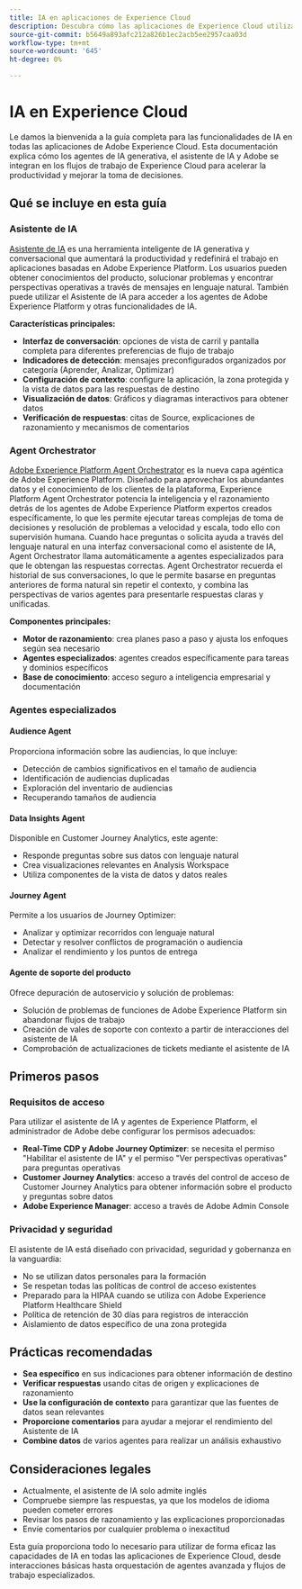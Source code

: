 ```yaml
---
title: IA en aplicaciones de Experience Cloud
description: Descubra cómo las aplicaciones de Experience Cloud utilizan IA generativa (GenAI), AI Assistant y IA auténtica.
source-git-commit: b5649a893afc212a826b1ec2acb5ee2957caa03d
workflow-type: tm+mt
source-wordcount: '645'
ht-degree: 0%

---
```


# IA en Experience Cloud

Le damos la bienvenida a la guía completa para las funcionalidades de IA en todas las aplicaciones de Adobe Experience Cloud. Esta documentación explica cómo los agentes de IA generativa, el asistente de IA y Adobe se integran en los flujos de trabajo de Experience Cloud para acelerar la productividad y mejorar la toma de decisiones.

## Qué se incluye en esta guía

### Asistente de IA

[Asistente de IA](./ai-assistant/ai-assistant-ui.md) es una herramienta inteligente de IA generativa y conversacional que aumentará la productividad y redefinirá el trabajo en aplicaciones basadas en Adobe Experience Platform. Los usuarios pueden obtener conocimientos del producto, solucionar problemas y encontrar perspectivas operativas a través de mensajes en lenguaje natural. También puede utilizar el Asistente de IA para acceder a los agentes de Adobe Experience Platform y otras funcionalidades de IA.

**Características principales:**

- **Interfaz de conversación**: opciones de vista de carril y pantalla completa para diferentes preferencias de flujo de trabajo
- **Indicadores de detección**: mensajes preconfigurados organizados por categoría (Aprender, Analizar, Optimizar)
- **Configuración de contexto**: configure la aplicación, la zona protegida y la vista de datos para las respuestas de destino
- **Visualización de datos**: Gráficos y diagramas interactivos para obtener datos
- **Verificación de respuestas**: citas de Source, explicaciones de razonamiento y mecanismos de comentarios

### Agent Orchestrator

[Adobe Experience Platform Agent Orchestrator](./agents/agent-orchestrator.md) es la nueva capa agéntica de Adobe Experience Platform. Diseñado para aprovechar los abundantes datos y el conocimiento de los clientes de la plataforma, Experience Platform Agent Orchestrator potencia la inteligencia y el razonamiento detrás de los agentes de Adobe Experience Platform expertos creados específicamente, lo que les permite ejecutar tareas complejas de toma de decisiones y resolución de problemas a velocidad y escala, todo ello con supervisión humana. Cuando hace preguntas o solicita ayuda a través del lenguaje natural en una interfaz conversacional como el asistente de IA, Agent Orchestrator llama automáticamente a agentes especializados para que le obtengan las respuestas correctas. Agent Orchestrator recuerda el historial de sus conversaciones, lo que le permite basarse en preguntas anteriores de forma natural sin repetir el contexto, y combina las perspectivas de varios agentes para presentarle respuestas claras y unificadas.

**Componentes principales:**

- **Motor de razonamiento**: crea planes paso a paso y ajusta los enfoques según sea necesario
- **Agentes especializados**: agentes creados específicamente para tareas y dominios específicos
- **Base de conocimiento**: acceso seguro a inteligencia empresarial y documentación

### Agentes especializados

#### Audience Agent

Proporciona información sobre las audiencias, lo que incluye:

- Detección de cambios significativos en el tamaño de audiencia
- Identificación de audiencias duplicadas
- Exploración del inventario de audiencias
- Recuperando tamaños de audiencia

#### Data Insights Agent

Disponible en Customer Journey Analytics, este agente:

- Responde preguntas sobre sus datos con lenguaje natural
- Crea visualizaciones relevantes en Analysis Workspace
- Utiliza componentes de la vista de datos y datos reales

#### Journey Agent

Permite a los usuarios de Journey Optimizer:

- Analizar y optimizar recorridos con lenguaje natural
- Detectar y resolver conflictos de programación o audiencia
- Analizar el rendimiento y los puntos de entrega

#### Agente de soporte del producto

Ofrece depuración de autoservicio y solución de problemas:

- Solución de problemas de funciones de Adobe Experience Platform sin abandonar flujos de trabajo
- Creación de vales de soporte con contexto a partir de interacciones del asistente de IA
- Comprobación de actualizaciones de tickets mediante el asistente de IA

## Primeros pasos

### Requisitos de acceso

Para utilizar el asistente de IA y agentes de Experience Platform, el administrador de Adobe debe configurar los permisos adecuados:

- **Real-Time CDP y Adobe Journey Optimizer**: se necesita el permiso &quot;Habilitar el asistente de IA&quot; y el permiso &quot;Ver perspectivas operativas&quot; para preguntas operativas
- **Customer Journey Analytics**: acceso a través del control de acceso de Customer Journey Analytics para obtener información sobre el producto y preguntas sobre datos
- **Adobe Experience Manager**: acceso a través de Adobe Admin Console

### Privacidad y seguridad

El asistente de IA está diseñado con privacidad, seguridad y gobernanza en la vanguardia:

- No se utilizan datos personales para la formación
- Se respetan todas las políticas de control de acceso existentes
- Preparado para la HIPAA cuando se utiliza con Adobe Experience Platform Healthcare Shield
- Política de retención de 30 días para registros de interacción
- Aislamiento de datos específico de una zona protegida

## Prácticas recomendadas

- **Sea específico** en sus indicaciones para obtener información de destino
- **Verificar respuestas** usando citas de origen y explicaciones de razonamiento
- **Use la configuración de contexto** para garantizar que las fuentes de datos sean relevantes
- **Proporcione comentarios** para ayudar a mejorar el rendimiento del Asistente de IA
- **Combine datos** de varios agentes para realizar un análisis exhaustivo

## Consideraciones legales

- Actualmente, el asistente de IA solo admite inglés
- Compruebe siempre las respuestas, ya que los modelos de idioma pueden cometer errores
- Revisar los pasos de razonamiento y las explicaciones proporcionadas
- Envíe comentarios por cualquier problema o inexactitud

Esta guía proporciona todo lo necesario para utilizar de forma eficaz las capacidades de IA en todas las aplicaciones de Experience Cloud, desde interacciones básicas hasta orquestación de agentes avanzada y flujos de trabajo especializados.
